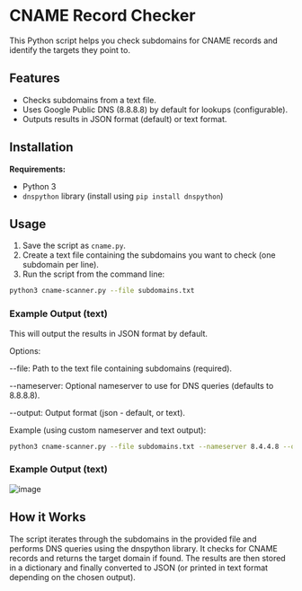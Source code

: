 # CNAME Record Checker

This Python script helps you check subdomains for CNAME records and identify the targets they point to.

## Features

* Checks subdomains from a text file.
* Uses Google Public DNS (8.8.8.8) by default for lookups (configurable).
* Outputs results in JSON format (default) or text format.

## Installation

**Requirements:**

* Python 3
* `dnspython` library (install using `pip install dnspython`)

## Usage

1. Save the script as `cname.py`.
2. Create a text file containing the subdomains you want to check (one subdomain per line).
3. Run the script from the command line:

```bash
python3 cname-scanner.py --file subdomains.txt
```
### Example Output (text)




This will output the results in JSON format by default.

Options:

--file: Path to the text file containing subdomains (required).

--nameserver: Optional nameserver to use for DNS queries (defaults to 8.8.8.8).

--output: Output format (json - default, or text).

Example (using custom nameserver and text output):

```bash
python3 cname-scanner.py --file subdomains.txt --nameserver 8.4.4.8 --output text
```
### Example Output (text)

![image](https://github.com/khshathra-BH/cname-scanner/assets/129506375/8a5f66da-fb50-4f5e-a472-9dc8acabae9e)


## How it Works

The script iterates through the subdomains in the provided file and performs DNS queries using the dnspython library. It checks for CNAME records and returns the target domain if found. The results are then stored in a dictionary and finally converted to JSON (or printed in text format depending on the chosen output).


